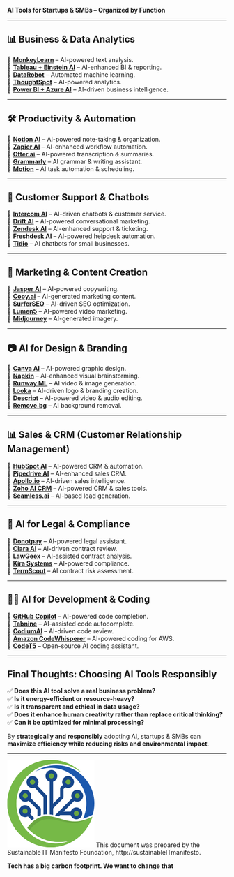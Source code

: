 **AI Tools for Startups & SMBs – Organized by Function**

---

## **📊 Business & Data Analytics**  
🔹 [**MonkeyLearn**](https://monkeylearn.com/) – AI-powered text analysis.  
🔹 [**Tableau + Einstein AI**](https://www.tableau.com/) – AI-enhanced BI & reporting.  
🔹 [**DataRobot**](https://www.datarobot.com/) – Automated machine learning.  
🔹 [**ThoughtSpot**](https://www.thoughtspot.com/) – AI-powered analytics.  
🔹 [**Power BI + Azure AI**](https://powerbi.microsoft.com/) – AI-driven business intelligence.  

---

## **🛠️ Productivity & Automation**  
🔹 [**Notion AI**](https://www.notion.so/) – AI-powered note-taking & organization.  
🔹 [**Zapier AI**](https://zapier.com/) – AI-enhanced workflow automation.  
🔹 [**Otter.ai**](https://otter.ai/) – AI-powered transcription & summaries.  
🔹 [**Grammarly**](https://www.grammarly.com/) – AI grammar & writing assistant.  
🔹 [**Motion**](https://www.usemotion.com/) – AI task automation & scheduling.  

---

## **💬 Customer Support & Chatbots**  
🔹 [**Intercom AI**](https://www.intercom.com/) – AI-driven chatbots & customer service.  
🔹 [**Drift AI**](https://www.drift.com/) – AI-powered conversational marketing.  
🔹 [**Zendesk AI**](https://www.zendesk.com/) – AI-enhanced support & ticketing.  
🔹 [**Freshdesk AI**](https://freshdesk.com/) – AI-powered helpdesk automation.  
🔹 [**Tidio**](https://www.tidio.com/) – AI chatbots for small businesses.  

---

## **📣 Marketing & Content Creation**  
🔹 [**Jasper AI**](https://www.jasper.ai/) – AI-powered copywriting.  
🔹 [**Copy.ai**](https://www.copy.ai/) – AI-generated marketing content.  
🔹 [**SurferSEO**](https://surferseo.com/) – AI-driven SEO optimization.  
🔹 [**Lumen5**](https://www.lumen5.com/) – AI-powered video marketing.  
🔹 [**Midjourney**](https://www.midjourney.com/) – AI-generated imagery.  

---

## **📷 AI for Design & Branding**  
🔹 [**Canva AI**](https://www.canva.com/) – AI-powered graphic design.  
🔹 [**Napkin**](https://www.napkin.ai/) – AI-enhanced visual brainstorming.  
🔹 [**Runway ML**](https://runwayml.com/) – AI video & image generation.  
🔹 [**Looka**](https://looka.com/) – AI-driven logo & branding creation.  
🔹 [**Descript**](https://www.descript.com/) – AI-powered video & audio editing.  
🔹 [**Remove.bg**](https://www.remove.bg/) – AI background removal.  

---

## **📊 Sales & CRM (Customer Relationship Management)**  
🔹 [**HubSpot AI**](https://www.hubspot.com/) – AI-powered CRM & automation.  
🔹 [**Pipedrive AI**](https://www.pipedrive.com/) – AI-enhanced sales CRM.  
🔹 [**Apollo.io**](https://www.apollo.io/) – AI-driven sales intelligence.  
🔹 [**Zoho AI CRM**](https://www.zoho.com/crm/) – AI-powered CRM & sales tools.  
🔹 [**Seamless.ai**](https://seamless.ai/) – AI-based lead generation.  

---

## **📄 AI for Legal & Compliance**  
🔹 [**Donotpay**](https://donotpay.com/) – AI-powered legal assistant.  
🔹 [**Clara AI**](https://www.claralaw.com/) – AI-driven contract review.  
🔹 [**LawGeex**](https://www.lawgeex.com/) – AI-assisted contract analysis.  
🔹 [**Kira Systems**](https://kirasystems.com/) – AI-powered compliance.  
🔹 [**TermScout**](https://www.termscout.com/) – AI contract risk assessment.  

---

## **👨‍💻 AI for Development & Coding**  
🔹 [**GitHub Copilot**](https://github.com/features/copilot) – AI-powered code completion.  
🔹 [**Tabnine**](https://www.tabnine.com/) – AI-assisted code autocomplete.  
🔹 [**CodiumAI**](https://www.codium.ai/) – AI-driven code review.  
🔹 [**Amazon CodeWhisperer**](https://aws.amazon.com/codewhisperer/) – AI-powered coding for AWS.  
🔹 [**CodeT5**](https://huggingface.co/models?other=codeT5) – Open-source AI coding assistant.  

---

## **Final Thoughts: Choosing AI Tools Responsibly**  
✅ **Does this AI tool solve a real business problem?**  
✅ **Is it energy-efficient or resource-heavy?**  
✅ **Is it transparent and ethical in data usage?**  
✅ **Does it enhance human creativity rather than replace critical thinking?**  
✅ **Can it be optimized for minimal processing?**  

By **strategically and responsibly** adopting AI, startups & SMBs can **maximize efficiency while reducing risks and environmental impact**.

---


![](../imgs/SITM-logo-100x100.svg) This document was prepared by the Sustainable IT Manifesto Foundation, http://sustainableITmanifesto.


**Tech has a big carbon footprint. We want to change that**
